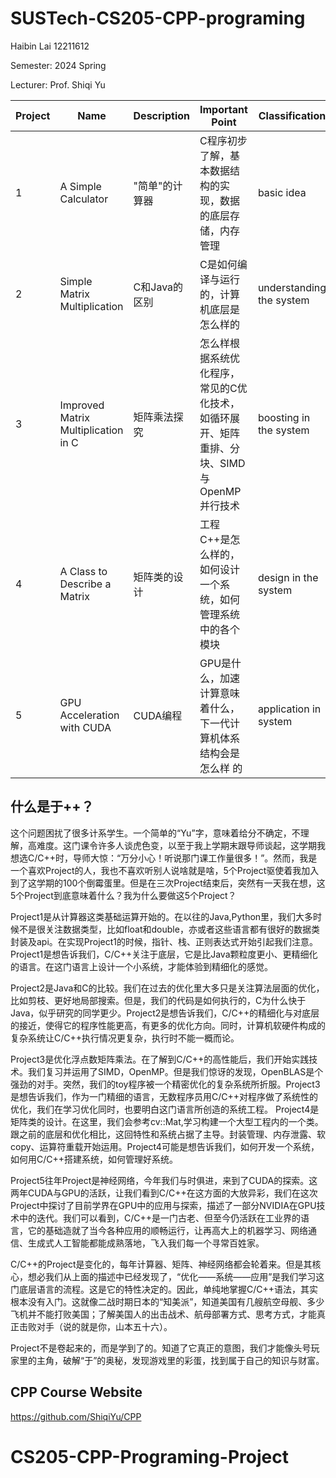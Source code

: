 # SUSTech-CS205-CPP-programing

Haibin Lai 12211612

Semester: 2024 Spring

Lecturer: Prof. Shiqi Yu

| **Project** | **Name**                            | **Description** | **Important Point**                                | **Classification**       | **Score** |
|-------------|-------------------------------------|-----------------|----------------------------------------------------|--------------------------|----------|
| 1           | A Simple Calculator                 | "简单"的计算器        | C程序初步了解，基本数据结构的实现，数据的底层存储，内存管理                     | basic idea               | 97       |
| 2           | Simple Matrix Multiplication        | C和Java的区别       | C是如何编译与运行的，计算机底层是怎么样的                              | understanding the system | 99       |
| 3           | Improved Matrix Multiplication in C | 矩阵乘法探究          | 怎么样根据系统优化程序，常见的C优化技术，如循环展开、矩阵重排、分块、SIMD与OpenMP并行技术 | boosting in the system   | 98       |
| 4           | A Class to Describe a Matrix        | 矩阵类的设计          | 工程C++是怎么样的，如何设计一个系统，如何管理系统中的各个模块                   | design in the system     | 98       |
| 5           | GPU Acceleration with CUDA          | CUDA编程          | GPU是什么，加速计算意味着什么，下一代计算机体系结构会是怎么样 的                 | application in system    |     96     |

## 什么是于++？

这个问题困扰了很多计系学生。一个简单的“Yu”字，意味着给分不确定，不理解，高难度。这门课令许多人谈虎色变，以至于我上学期末跟导师谈起，这学期我想选C/C++时，导师大惊：“万分小心！听说那门课工作量很多！”。然而，我是一个喜欢Project的人，我也不喜欢听别人说啥就是啥，5个Project驱使着我加入到了这学期的100个倒霉蛋里。但是在三次Project结束后，突然有一天我在想，这5个Project到底意味着什么？我为什么要做这5个Project？

Project1是从计算器这类基础运算开始的。在以往的Java,Python里，我们大多时候不是很关注数据类型，比如float和double，亦或者这些语言都有很好的数据类封装及api。在实现Project1的时候，指针、栈、正则表达式开始引起我们注意。Project1是想告诉我们，C/C++关注于底层，它是比Java颗粒度更小、更精细化的语言。在这门语言上设计一个小系统，才能体验到精细化的感觉。

Project2是Java和C的比较。我们在过去的优化里大多只是关注算法层面的优化，比如剪枝、更好地局部搜索。但是，我们的代码是如何执行的，C为什么快于Java，似乎研究的同学更少。Project2是想告诉我们，C/C++的精细化与对底层的接近，使得它的程序性能更高，有更多的优化方向。同时，计算机软硬件构成的复杂系统让C/C++执行情况更复杂，执行时不能一概而论。

Project3是优化浮点数矩阵乘法。在了解到C/C++的高性能后，我们开始实践技术。我们复习并运用了SIMD，OpenMP。但是我们惊讶的发现，OpenBLAS是个强劲的对手。突然，我们的toy程序被一个精密优化的复杂系统所折服。Project3是想告诉我们，作为一门精细的语言，无数程序员用C/C++对程序做了系统性的优化，我们在学习优化同时，也要明白这门语言所创造的系统工程。
Project4是矩阵类的设计。在这里，我们会参考cv::Mat,学习构建一个大型工程内的一个类。跟之前的底层和优化相比，这回特性和系统占据了主导。封装管理、内存泄露、软copy、运算符重载开始运用。Project4可能是想告诉我们，如何开发一个系统，如何用C/C++搭建系统，如何管理好系统。

Project5往年Project是神经网络，今年我们与时俱进，来到了CUDA的探索。这两年CUDA与GPU的活跃，让我们看到C/C++在这方面的大放异彩，我们在这次Project中探讨了目前学界在GPU中的应用与探索，描述了一部分NVIDIA在GPU技术中的迭代。我们可以看到，C/C++是一门古老、但至今仍活跃在工业界的语言，它的基础造就了当今各种应用的顺畅运行，让再高大上的机器学习、网络通信、生成式人工智能都能成熟落地，飞入我们每一个寻常百姓家。

C/C++的Project是变化的，每年计算器、矩阵、神经网络都会轮着来。但是其核心，想必我们从上面的描述中已经发现了，“优化——系统——应用”是我们学习这门底层语言的流程。这是它的特性决定的。因此，单纯地掌握C/C++语法，其实根本没有入门。这就像二战时期日本的“知美派”，知道美国有几艘航空母舰、多少飞机并不能打败美国；了解美国人的出击战术、航母部署方式、思考方式，才能真正击败对手（说的就是你，山本五十六）。

Project不是卷起来的，而是学到了的。知道了它真正的意图，我们才能像头号玩家里的主角，破解“于”的奥秘，发现游戏里的彩蛋，找到属于自己的知识与财富。

## CPP Course Website

https://github.com/ShiqiYu/CPP
# CS205-CPP-Programing-Project
